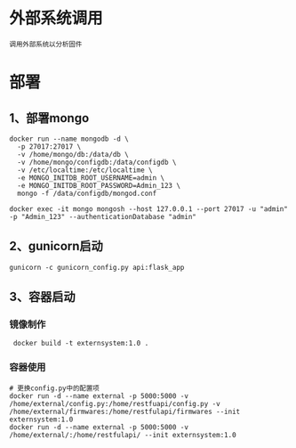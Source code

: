 # 外部系统调用
    调用外部系统以分析固件


# 部署
## 1、部署mongo
    docker run --name mongodb -d \
      -p 27017:27017 \
      -v /home/mongo/db:/data/db \
      -v /home/mongo/configdb:/data/configdb \
      -v /etc/localtime:/etc/localtime \
      -e MONGO_INITDB_ROOT_USERNAME=admin \
      -e MONGO_INITDB_ROOT_PASSWORD=Admin_123 \
      mongo -f /data/configdb/mongod.conf
    
    docker exec -it mongo mongosh --host 127.0.0.1 --port 27017 -u "admin" -p "Admin_123" --authenticationDatabase "admin"
    
## 2、gunicorn启动
    gunicorn -c gunicorn_config.py api:flask_app

## 3、容器启动
### 镜像制作
     docker build -t externsystem:1.0 .
### 容器使用
    # 更换config.py中的配置项
    docker run -d --name external -p 5000:5000 -v /home/external/config.py:/home/restfuapi/config.py -v /home/external/firmwares:/home/restfulapi/firmwares --init externsystem:1.0  
    docker run -d --name external -p 5000:5000 -v /home/external/:/home/restfulapi/ --init externsystem:1.0
